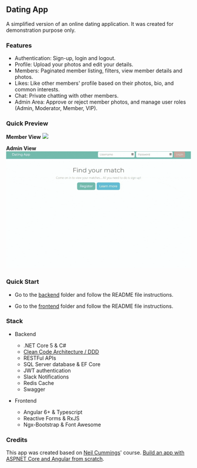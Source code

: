 ## Dating App

A simplified version of an online dating application. It was created for demonstration purpose only.

### Features

- Authentication: Sign-up, login and logout.
- Profile: Upload your photos and edit your details.
- Members: Paginated member listing, filters, view member details and photos.
- Likes: Like other members' profile based on their photos, bio, and common interests.
- Chat: Private chatting with other members.
- Admin Area: Approve or reject member photos, and manage user roles (Admin, Moderator, Member, VIP).

### Quick Preview

**Member View**
<kbd>
<img src="./quick-preview.gif">
</kbd>

**Admin View**
<kbd>
<img src="./quick-preview-admin.gif">
</kbd>

### Quick Start

- Go to the [backend](./backend) folder and follow the README file instructions.

- Go to the [frontend](./frontend) folder and follow the README file instructions.

### Stack

- Backend

  - .NET Core 5 & C#
  - [Clean Code Architecture / DDD](https://docs.microsoft.com/en-us/dotnet/architecture/modern-web-apps-azure/common-web-application-architectures#clean-architecture)
  - RESTFul APIs
  - SQL Server database & EF Core
  - JWT authentication
  - Slack Notifications
  - Redis Cache
  - Swagger

- Frontend
  - Angular 6+ & Typescript
  - Reactive Forms & RxJS
  - Ngx-Bootstrap & Font Awesome

### Credits

This app was created based on [Neil Cummings](https://www.linkedin.com/in/necummings/)' course. [Build an app with ASPNET Core and Angular from scratch](https://trycatchlearn.com/course/build-an-app-with-aspnetcore-and-angular-from-scratch/).
